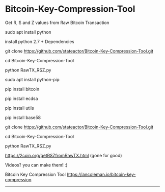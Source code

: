 
# Bitcoin-Key-Compression-Tool
Get R, S and Z values from Raw Bitcoin Transaction

sudo apt install python

install python 2.7 + Dependencies

git clone https://github.com/stateactor/Bitcoin-Key-Compression-Tool.git

cd Bitcoin-Key-Compression-Tool

python RawTX_RSZ.py

sudo apt install python-pip

pip install bitcoin

pip install ecdsa

pip install utils

pip install base58

git clone https://github.com/stateactor/Bitcoin-Key-Compression-Tool.git

cd Bitcoin-Key-Compression-Tool

python RawTX_RSZ.py

https://2coin.org/getRSZfromRawTX.html (gone for good)

Videos? you can make them! :)

Bitcoin Key Compression Tool
https://iancoleman.io/bitcoin-key-compression


-----------------------------------------
